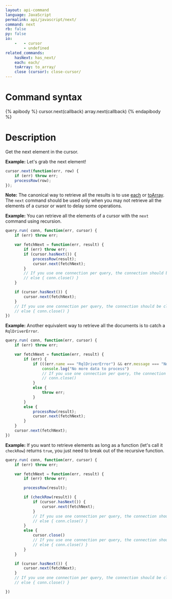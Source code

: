 ```yaml
---
layout: api-command 
language: JavaScript
permalink: api/javascript/next/
command: next 
rb: false
py: false
io:
    -   - cursor
        - undefined
related_commands:
    hasNext: has_next/
    each: each/
    toArray: to_array/
    close (cursor): close-cursor/
---
```


# Command syntax #

{% apibody %}
cursor.next(callback)
array.next(callback)
{% endapibody %}

# Description #

Get the next element in the cursor.

__Example:__ Let's grab the next element!

```js
cursor.next(function(err, row) {
    if (err) throw err;
    processRow(row);
});
```

__Note:__ The canonical way to retrieve all the results is to use [each](../each/)
or [toArray](../toArray/). The `next` command should be used only when you may not
retrieve all the elements of a cursor or want to delay some operations.



__Example:__ You can retrieve all the elements of a cursor with the `next`
command using recursion.

```js
query.run( conn, function(err, cursor) {
    if (err) throw err;

    var fetchNext = function(err, result) {
        if (err) throw err;
        if (cursor.hasNext()) {
            processRow(result);
            cursor.next(fetchNext);
        }
        // If you use one connection per query, the connection should be closed.
        // else { conn.close() }
    }

    if (cursor.hasNext()) {
        cursor.next(fetchNext);
    }
    // If you use one connection per query, the connection should be closed.
    // else { conn.close() }
})
```

__Example:__ Another equivalent way to retrieve all the documents is to catch a `RqlDriverError`.

```js
query.run( conn, function(err, cursor) {
    if (err) throw err;

    var fetchNext = function(err, result) {
        if (err) {
            if (((err.name === "RqlDriverError") && err.message === "No more rows in the cursor.")) {
                console.log("No more data to process")
                // If you use one connection per query, the connection should be closed here.
                // conn.close()
            }
            else {
                throw err;
            }
        }
        else {
            processRow(result);
            cursor.next(fetchNext);
        }
    }
    cursor.next(fetchNext);
})
```


__Example:__ If you want to retrieve elements as long as a function (let's call it
`checkRow`) returns `true`, you just need to break out of the recursive function.


```js
query.run( conn, function(err, cursor) {
    if (err) throw err;

    var fetchNext = function(err, result) {
        if (err) throw err;

        processRow(result);

        if (checkRow(result)) {
            if (cursor.hasNext()) {
                cursor.next(fetchNext);
            }
            // If you use one connection per query, the connection should be closed.
            // else { conn.close() }
        }
        else {
            cursor.close()
            // If you use one connection per query, the connection should be closed here.
            // else { conn.close() }
        }
    }

    if (cursor.hasNext()) {
        cursor.next(fetchNext);
    }
    // If you use one connection per query, the connection should be closed.
    // else { conn.close() }

})
```
